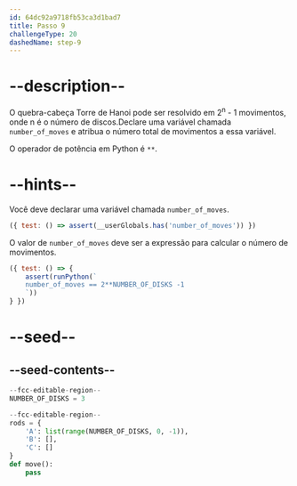 ```yaml
---
id: 64dc92a9718fb53ca3d1bad7
title: Passo 9
challengeType: 20
dashedName: step-9
---
```


# --description--

O quebra-cabeça Torre de Hanoi pode ser resolvido em 2<sup>n</sup> - 1 movimentos, onde n é o número de discos.Declare uma variável chamada `number_of_moves` e atribua o número total de movimentos a essa variável.

O operador de potência em Python é `**`.

# --hints--

Você deve declarar uma variável chamada `number_of_moves`.

```js
({ test: () => assert(__userGlobals.has('number_of_moves')) })
```

O valor de `number_of_moves` deve ser a expressão para calcular o número de movimentos.

```js
({ test: () => {
    assert(runPython(`  
    number_of_moves == 2**NUMBER_OF_DISKS -1      
    `))
} })
```

# --seed--

## --seed-contents--

```py
--fcc-editable-region--
NUMBER_OF_DISKS = 3

--fcc-editable-region--
rods = {
    'A': list(range(NUMBER_OF_DISKS, 0, -1)),
    'B': [],
    'C': []
}
def move():
    pass
```
